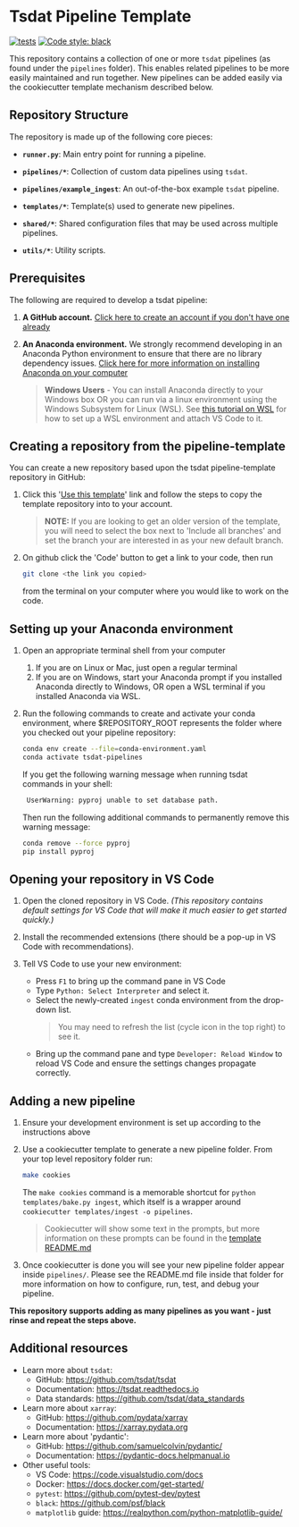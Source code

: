 # Tsdat Pipeline Template

[![tests](https://github.com/tsdat/pipeline-template/actions/workflows/tests.yml/badge.svg)](https://github.com/tsdat/pipeline-template/actions/workflows/tests.yml)
[![Code style: black](https://img.shields.io/badge/code%20style-black-000000.svg)](https://github.com/psf/black)

This repository contains a collection of one or more `tsdat` pipelines (as found under the ``pipelines`` folder).  This
enables related pipelines to be more easily maintained and run together.  New pipelines can be added easily via 
the cookiecutter template mechanism described below.

## Repository Structure

The repository is made up of the following core pieces:

- **`runner.py`**: Main entry point for running a pipeline.

- **`pipelines/*`**: Collection of custom data pipelines using `tsdat`.

- **`pipelines/example_ingest`**: An out-of-the-box example `tsdat` pipeline.

- **`templates/*`**: Template(s) used to generate new pipelines.

- **`shared/*`**: Shared configuration files that may be used across multiple pipelines.

- **`utils/*`**: Utility scripts.

## Prerequisites

The following are required to develop a tsdat pipeline:
1. **A GitHub account.** [Click here to create an account if you don't have one already](https://github.com/)


2. **An Anaconda environment.**  We strongly recommend developing in an Anaconda Python environment to ensure
that there are no library dependency issues.  [Click here for more information on installing Anaconda on your computer](https://docs.anaconda.com/anaconda/install/index.html)

    > **Windows Users** - You can install Anaconda directly to your Windows box OR you can run via a linux
    environment using the Windows Subsystem for Linux (WSL).  See
    [this tutorial on WSL](https://tsdat.readthedocs.io/en/latest/tutorials/wsl.html) for
    how to set up a WSL environment and attach VS Code to it.


## Creating a repository from the pipeline-template
You can create a new repository based upon the tsdat pipeline-template repository in GitHub:

1. Click this '[Use this template](https://github.com/tsdat/pipeline-template/generate)' link and
follow the steps to copy the template repository into to your account.
    > **NOTE:** If you are looking to get an older version of the template, you will need to
    select the box next to 'Include all branches' and set the branch your are interested
    in as your new default branch.

2. On github click the 'Code' button to get a link to your code, then run 
    ```bash
    git clone <the link you copied>
    ```
    from the terminal on your computer where you would like to work on the code.

## Setting up your Anaconda environment
1. Open an appropriate terminal shell from your computer
   1. If you are on Linux or Mac, just open a regular terminal
   2. If you are on Windows, start your Anaconda prompt if you installed Anaconda directly to Windows, OR open a
   WSL terminal if you installed Anaconda via WSL.


2. Run the following commands to create and activate your conda environment, where $REPOSITORY_ROOT represents
the folder where you checked out your pipeline repository:

    ```bash
    conda env create --file=conda-environment.yaml
    conda activate tsdat-pipelines
    ```

    If you get the following warning message when running tsdat commands in your shell:
    ```bash
     UserWarning: pyproj unable to set database path.
   ```

    Then run the following additional commands to permanently remove this warning message:
    ```bash
    conda remove --force pyproj
    pip install pyproj
    ```

## Opening your repository in VS Code
1. Open the cloned repository in VS Code. *(This repository contains default settings for
VS Code that will make it much easier to get started quickly.)*

2. Install the recommended extensions (there should be a pop-up in VS Code with recommendations).

3. Tell VS Code to use your new environment:
    - Press `F1` to bring up the command pane in VS Code
    - Type `Python: Select Interpreter` and select it.
    - Select the newly-created `ingest` conda environment from the drop-down list.
        > You may need to refresh the list (cycle icon in the top right) to see it.
    - Bring up the command pane and type `Developer: Reload Window` to reload VS Code
    and ensure the settings changes propagate correctly.


## Adding a new pipeline

1. Ensure your development environment is set up according to the instructions above

2. Use a cookiecutter template to generate a new pipeline folder. From your top level
repository folder run:

    ```bash
    make cookies
    ```

    The `make cookies` command is a memorable shortcut for `python templates/bake.py ingest`,
    which itself is a wrapper around `cookiecutter templates/ingest -o pipelines`.

    > Cookiecutter will show some text in the prompts, but more information on these
    prompts can be found in the [template README.md](templates/ingest/README.md)

3. Once cookiecutter is done you will see your new pipeline folder appear inside `pipelines/`. Please see the README.md file inside 
that folder for more information on how to configure, run, test, and debug your pipeline. 

**This repository supports adding as many pipelines as you want - just rinse and repeat the steps above.**


## Additional resources

- Learn more about `tsdat`:
    - GitHub: https://github.com/tsdat/tsdat
    - Documentation: https://tsdat.readthedocs.io
    - Data standards: https://github.com/tsdat/data_standards
- Learn more about `xarray`: 
    - GitHub: https://github.com/pydata/xarray
    - Documentation: https://xarray.pydata.org
- Learn more about 'pydantic':
    - GitHub: https://github.com/samuelcolvin/pydantic/
    - Documentation: https://pydantic-docs.helpmanual.io
- Other useful tools:
    - VS Code: https://code.visualstudio.com/docs
    - Docker: https://docs.docker.com/get-started/
    - `pytest`: https://github.com/pytest-dev/pytest
    - `black`: https://github.com/psf/black
    - `matplotlib` guide: https://realpython.com/python-matplotlib-guide/
